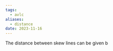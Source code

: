 ```yaml
---
tags:
  - avlc
aliases:
  - distance
date: 2023-11-16
---
```

The distance between skew lines can be given b